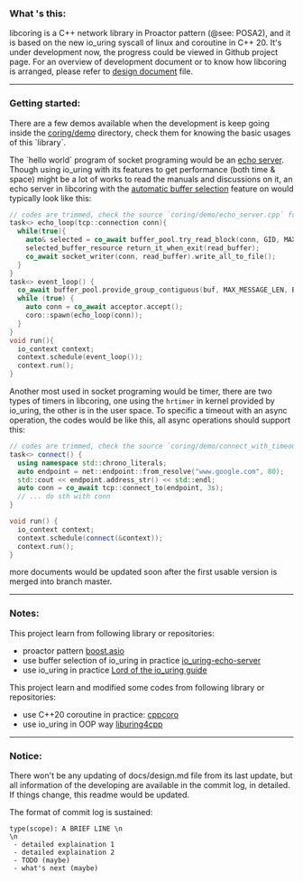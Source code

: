 ### What 's this:

libcoring is a C++ network library in Proactor pattern (@see: POSA2), and it is based on the new io_uring syscall of
linux and coroutine in C++ 20. It's under development now, the progress could be viewed in Github project page. For an
overview of development document or to know how libcoring is arranged, please refer to [design document](docs/design.md)
file.

---

### Getting started:

There are a few demos available when the development is keep going inside
the [coring/demo](https://github.com/rzbdz/libcoring/tree/dev/coring/demo) directory, check them for knowing the basic
usages of this \`library\`.

The \`hello world\` program of socket programing would be
an [echo server](https://github.com/rzbdz/libcoring/blob/dev/coring/demo/echo_server.cpp). Though using io_uring with
its features to get performance (both time & space) might be a lot of works to read the manuals and discussions on it,
an echo server in libcoring with the [automatic buffer selection](https://lwn.net/Articles/815491/) feature on would
typically look like this:

```cpp
// codes are trimmed, check the source `coring/demo/echo_server.cpp` for details
task<> echo_loop(tcp::connection conn){
  while(true){
    auto& selected = co_await buffer_pool.try_read_block(conn, GID, MAX_MESSAGE_LEN);
    selected_buffer_resource return_it_when_exit(read_buffer);
    co_await socket_writer(conn, read_buffer).write_all_to_file();
  }
}
task<> event_loop() {
  co_await buffer_pool.provide_group_contiguous(buf, MAX_MESSAGE_LEN, BUFFERS_COUNT, GID);
  while (true) {
    auto conn = co_await acceptor.accept();
    coro::spawn(echo_loop(conn));
  }
}
void run(){
  io_context context;
  context.schedule(event_loop());
  context.run();
}
```

Another most used in socket programing would be timer, there are two types of timers in libcoring, one using
the `hrtimer` in kernel provided by io_uring, the other is in the user space. To specific a timeout with an async
operation, the codes would be like this, all async operations should support this:

```cpp
// codes are trimmed, check the source `coring/demo/connect_with_timeout.cpp` for details
task<> connect() {
  using namespace std::chrono_literals;
  auto endpoint = net::endpoint::from_resolve("www.google.com", 80);
  std::cout << endpoint.address_str() << std::endl;
  auto conn = co_await tcp::connect_to(endpoint, 3s);
  // ... do sth with conn
}

void run() {
  io_context context;
  context.schedule(connect(&context));
  context.run();
}
```

more documents would be updated soon after the first usable version is merged into branch master.


---

### Notes:

This project learn from following library or repositories:

- proactor pattern [boost.asio](https://www.boost.org/doc/libs/1_78_0/doc/html/boost_asio.html)
- use buffer selection of io_uring in practice [io_uring-echo-server](https://github.com/frevib/io_uring-echo-server)
- use io_uring in practice [Lord of the io_uring guide](https://github.com/shuveb/loti-examples)

This project learn and modified some codes from following library or repositories:

- use C++20 coroutine in practice: [cppcoro](https://github.com/lewissbaker/cppcoro)
- use io_uring in OOP way [liburing4cpp](https://github.com/CarterLi/liburing4cpp)

---

### Notice:

There won't be any updating of docs/design.md file from its last update, but all information of the developing are
available in the commit log, in detailed. If things change, this readme would be updated.

The format of commit log is sustained:

```
type(scope): A BRIEF LINE \n
\n
 - detailed explaination 1
 - detailed explaination 2
 - TODO (maybe)
 - what's next (maybe)
```